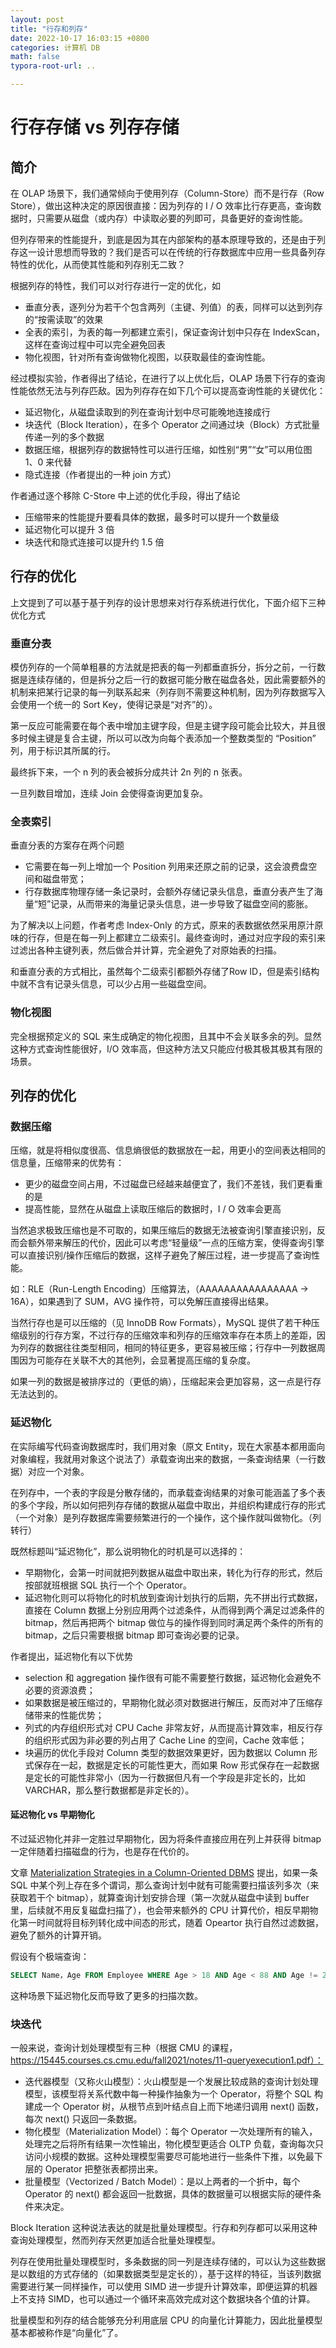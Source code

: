 ```yaml
---
layout: post
title: "行存和列存"
date: 2022-10-17 16:03:15 +0800
categories: 计算机 DB
math: false
typora-root-url: ..

---
```


# 行存存储 vs 列存存储
## 简介
在 OLAP 场景下，我们通常倾向于使用列存（Column-Store）而不是行存（Row Store），做出这种决定的原因很直接：因为列存的 I / O 效率比行存更高，查询数据时，只需要从磁盘（或内存）中读取必要的列即可，具备更好的查询性能。

但列存带来的性能提升，到底是因为其在内部架构的基本原理导致的，还是由于列存这一设计思想而导致的？我们是否可以在传统的行存数据库中应用一些具备列存特性的优化，从而使其性能和列存别无二致？

根据列存的特性，我们可以对行存进行一定的优化，如
- 垂直分表，逐列分为若干个包含两列（主键、列值）的表，同样可以达到列存的“按需读取”的效果
- 全表的索引，为表的每一列都建立索引，保证查询计划中只存在 IndexScan，这样在查询过程中可以完全避免回表
- 物化视图，针对所有查询做物化视图，以获取最佳的查询性能。

经过模拟实验，作者得出了结论，在进行了以上优化后，OLAP 场景下行存的查询性能依然无法与列存匹敌。因为列存存在如下几个可以提高查询性能的关键优化：
- 延迟物化，从磁盘读取到的列在查询计划中尽可能晚地连接成行
- 块迭代（Block Iteration），在多个 Operator 之间通过块（Block）方式批量传递一列的多个数据
- 数据压缩，根据列存的数据特性可以进行压缩，如性别“男”“女”可以用位图 1、0 来代替
- 隐式连接（作者提出的一种 join 方式）

作者通过逐个移除 C-Store 中上述的优化手段，得出了结论
- 压缩带来的性能提升要看具体的数据，最多时可以提升一个数量级
- 延迟物化可以提升 3 倍
- 块迭代和隐式连接可以提升约 1.5 倍

## 行存的优化
上文提到了可以基于基于列存的设计思想来对行存系统进行优化，下面介绍下三种优化方式

### 垂直分表
模仿列存的一个简单粗暴的方法就是把表的每一列都垂直拆分，拆分之前，一行数据是连续存储的，但是拆分之后一行的数据可能分散在磁盘各处，因此需要额外的机制来把某行记录的每一列联系起来（列存则不需要这种机制，因为列存数据写入会使用一个统一的 Sort Key，使得记录是“对齐”的）。

第一反应可能需要在每个表中增加主键字段，但是主键字段可能会比较大，并且很多时候主键是复合主键，所以可以改为向每个表添加一个整数类型的 “Position” 列，用于标识其所属的行。

最终拆下来，一个 n 列的表会被拆分成共计 2n 列的 n 张表。

一旦列数目增加，连续 Join 会使得查询更加复杂。

### 全表索引
垂直分表的方案存在两个问题
- 它需要在每一列上增加一个 Position 列用来还原之前的记录，这会浪费盘空间和磁盘带宽；
- 行存数据库物理存储一条记录时，会额外存储记录头信息，垂直分表产生了海量“短”记录，从而带来的海量记录头信息，进一步导致了磁盘空间的膨胀。

为了解决以上问题，作者考虑 Index-Only 的方式，原来的表数据依然采用原汁原味的行存，但是在每一列上都建立二级索引。最终查询时，通过对应字段的索引来过滤出各种主键列表，然后做合并计算，完全避免了对原始表的扫描。

和垂直分表的方式相比，虽然每个二级索引都额外存储了Row ID，但是索引结构中就不含有记录头信息，可以少占用一些磁盘空间。

### 物化视图
完全根据预定义的 SQL 来生成确定的物化视图，且其中不会关联多余的列。显然这种方式查询性能很好，I/O 效率高，但这种方法又只能应付极其极其极其有限的场景。

## 列存的优化

### 数据压缩
压缩，就是将相似度很高、信息熵很低的数据放在一起，用更小的空间表达相同的信息量，压缩带来的优势有：
- 更少的磁盘空间占用，不过磁盘已经越来越便宜了，我们不差钱，我们更看重的是
- 提高性能，显然在从磁盘上读取压缩后的数据时，I / O 效率会更高

当然追求极致压缩也是不可取的，如果压缩后的数据无法被查询引擎直接识别，反而会额外带来解压的代价，因此可以考虑“轻量级”一点的压缩方案，使得查询引擎可以直接识别/操作压缩后的数据，这样子避免了解压过程，进一步提高了查询性能。

如：RLE（Run-Length Encoding）压缩算法，（AAAAAAAAAAAAAAAA -> 16A），如果遇到了 SUM，AVG 操作符，可以免解压直接得出结果。

当然行存也是可以压缩的（见 InnoDB Row Formats），MySQL 提供了若干种压缩级别的行存方案，不过行存的压缩效率和列存的压缩效率存在本质上的差距，因为列存的数据往往类型相同，相同的特征更多，更容易被压缩；行存中一列数据周围因为可能存在关联不大的其他列，会显著提高压缩的复杂度。

如果一列的数据是被排序过的（更低的熵），压缩起来会更加容易，这一点是行存无法达到的。

### 延迟物化
在实际编写代码查询数据库时，我们用对象（原文 Entity，现在大家基本都用面向对象编程，我就用对象这个说法了）承载查询出来的数据，一条查询结果（一行数据）对应一个对象。

在列存中，一个表的字段是分散存储的，而承载查询结果的对象可能涵盖了多个表的多个字段，所以如何把列存存储的数据从磁盘中取出，并组织构建成行存的形式（一个对象）是列存数据库需要频繁进行的一个操作，这个操作就叫做物化。（列转行）

既然标题叫“延迟物化”，那么说明物化的时机是可以选择的：
- 早期物化，会第一时间就把列数据从磁盘中取出来，转化为行存的形式，然后按部就班根据 SQL 执行一个个 Operator。
- 延迟物化则可以将物化的时机放到查询计划执行的后期，先不拼出行式数据，直接在 Column 数据上分别应用两个过滤条件，从而得到两个满足过滤条件的 bitmap，然后再把两个 bitmap 做位与的操作得到同时满足两个条件的所有的 bitmap，之后只需要根据 bitmap 即可查询必要的记录。

作者提出，延迟物化有以下优势
  -  selection 和 aggregation 操作很有可能不需要整行数据，延迟物化会避免不必要的资源浪费；
  - 如果数据是被压缩过的，早期物化就必须对数据进行解压，反而对冲了压缩存储带来的性能优势；
  - 列式的内存组织形式对 CPU Cache 非常友好，从而提高计算效率，相反行存的组织形式因为非必要的列占用了 Cache Line 的空间，Cache 效率低；
  - 块遍历的优化手段对 Column 类型的数据效果更好，因为数据以 Column 形式保存在一起，数据是定长的可能性更大，而如果 Row 形式保存在一起数据是定长的可能性非常小（因为一行数据但凡有一个字段是非定长的，比如 VARCHAR，那么整行数据都是非定长的）。

#### 延迟物化 vs 早期物化
不过延迟物化并非一定胜过早期物化，因为将条件直接应用在列上并获得 bitmap 一定伴随着扫描磁盘的行为，也是存在代价的。

文章 [Materialization Strategies in a Column-Oriented DBMS](http://paperhub.s3.amazonaws.com/b96c89e3bc63ebb074728bb776b72e23.pdf) 提出，如果一条 SQL 中某个列上存在多个谓词，那么查询计划中就有可能需要扫描该列多次（来获取若干个 bitmap），就算查询计划安排合理（第一次就从磁盘中读到 buffer 里，后续就不用反复磁盘扫描了），也会带来额外的 CPU 计算代价，相反早期物化第一时间就将目标列转化成中间态的形式，随着 Opeartor 执行自然过滤数据，避免了额外的计算开销。

假设有个极端查询：
```sql
SELECT Name，Age FROM Employee WHERE Age > 18 AND Age < 88 AND Age != 26
```
这种场景下延迟物化反而导致了更多的扫描次数。

### 块迭代
一般来说，查询计划处理模型有三种（根据 CMU 的课程，https://15445.courses.cs.cmu.edu/fall2021/notes/11-queryexecution1.pdf）：
- 迭代器模型（又称火山模型）：火山模型是一个发展比较成熟的查询计划处理模型，该模型将关系代数中每一种操作抽象为一个 Operator，将整个 SQL 构建成一个 Operator 树，从根节点到叶结点自上而下地递归调用 next() 函数，每次 next() 只返回一条数据。
- 物化模型（Materialization Model）：每个 Operator 一次处理所有的输入，处理完之后将所有结果一次性输出，物化模型更适合 OLTP 负载，查询每次只访问小规模的数据。这种处理模型需要尽可能地进行一些条件下推，以免最下层的 Operator 把整张表都捞出来。
- 批量模型（Vectorized / Batch Model）：是以上两者的一个折中，每个 Operator 的 next() 都会返回一批数据，具体的数据量可以根据实际的硬件条件来决定。

Block Iteration 这种说法表达的就是批量处理模型。行存和列存都可以采用这种查询处理模型，然而列存天然更加适合批量处理模型。

列存在使用批量处理模型时，多条数据的同一列是连续存储的，可以认为这些数据是以数组的方式存储的（如果数据类型是定长的），基于这样的特征，当该列数据需要进行某一同样操作，可以使用 SIMD 进一步提升计算效率，即便运算的机器上不支持 SIMD，也可以通过一个循环来高效完成对这个数据块各个值的计算。

批量模型和列存的结合能够充分利用底层 CPU 的向量化计算能力，因此批量模型基本都被称作是“向量化”了。

